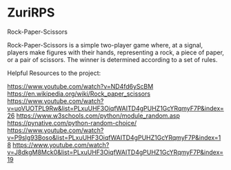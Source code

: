 # ZuriRPS
 Rock-Paper-Scissors
 
 Rock-Paper-Scissors is a simple two-player game where, at a signal, players make figures with their hands, representing a rock, a piece of paper, or a pair of scissors.   The winner is determined according to a set of rules. 
 
 Helpful Resources to the project:
 
 https://www.youtube.com/watch?v=ND4fd6yScBM
 https://en.wikipedia.org/wiki/Rock_paper_scissors
 https://www.youtube.com/watch?v=uoVUOTPL9Rw&list=PLxuUHF3OiqfWAITD4gPUHZ1GcYRqmyF7P&index=26
 https://www.w3schools.com/python/module_random.asp
 https://pynative.com/python-random-choice/
 https://www.youtube.com/watch?v=P9sIg93Boso&list=PLxuUHF3OiqfWAITD4gPUHZ1GcYRqmyF7P&index=18
 https://www.youtube.com/watch?v=J8dkgM8Mck0&list=PLxuUHF3OiqfWAITD4gPUHZ1GcYRqmyF7P&index=19

 

